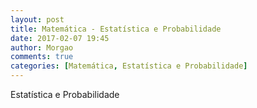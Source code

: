 ```yaml
---
layout: post
title: Matemática - Estatística e Probabilidade
date: 2017-02-07 19:45
author: Morgao
comments: true
categories: [Matemática, Estatística e Probabilidade]
---
```


Estatística e Probabilidade